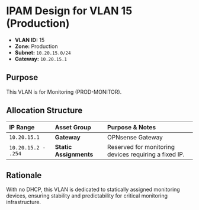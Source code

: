 # IPAM Design for VLAN 15 (Production)

- **VLAN ID:** 15
- **Zone:** Production
- **Subnet:** `10.20.15.0/24`
- **Gateway:** `10.20.15.1`

## Purpose

This VLAN is for Monitoring (PROD-MONITOR).

## Allocation Structure

| IP Range | Asset Group | Purpose & Notes |
| :--- | :--- | :--- |
| `10.20.15.1` | **Gateway** | OPNsense Gateway |
| `10.20.15.2 - .254` | **Static Assignments** | Reserved for monitoring devices requiring a fixed IP. |

## Rationale

With no DHCP, this VLAN is dedicated to statically assigned monitoring devices, ensuring stability and predictability for critical monitoring infrastructure.
